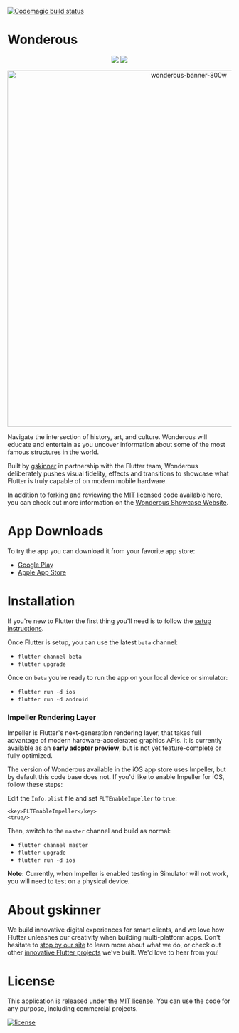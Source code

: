 [![Codemagic build status](https://api.codemagic.io/apps/62c5bf4e59f5e09fd24b0994/62c5bf4e59f5e09fd24b0993/status_badge.svg)](https://codemagic.io/apps/62c5bf4e59f5e09fd24b0994/62c5bf4e59f5e09fd24b0993/latest_build)
# Wonderous
<p align="center">
<img src="https://user-images.githubusercontent.com/736973/187334196-b79e48b2-dbb8-4ea7-8aac-04dbc7e5159f.png#gh-dark-mode-only">
<img src="https://user-images.githubusercontent.com/736973/187334195-9821c031-a566-4f8e-b4e3-3158f733c6e5.png#gh-light-mode-only">
</p>
<p align="center">
 <img width="800" alt="wonderous-banner-800w" src="https://user-images.githubusercontent.com/736973/187334170-d05271e9-d016-4498-8065-662c6f1124fa.png">
</p>

Navigate the intersection of history, art, and culture. Wonderous will educate and entertain as you uncover information about some of the most famous structures in the world. 

Built by [gskinner](https://gskinner.com/) in partnership with the Flutter team, Wonderous deliberately pushes visual fidelity, effects and transitions to showcase what Flutter is truly capable of on modern mobile hardware.

In addition to forking and reviewing the [MIT licensed](LICENSE) code available here, you can check out more information on the [Wonderous Showcase Website](https://wonderous.app).

# App Downloads

To try the app you can download it from your favorite app store:
* [Google Play](https://play.google.com/store/apps/details?id=com.gskinner.flutter.wonders)
* [Apple App Store](https://apps.apple.com/us/app/wonderous/id1612491897)

# Installation

If you're new to Flutter the first thing you'll need is to follow the [setup instructions](https://flutter.dev/docs/get-started/install).

Once Flutter is setup, you can use the latest `beta` channel:
 * `flutter channel beta`
 * `flutter upgrade`

 Once on `beta` you're ready to run the app on your local device or simulator:
 * `flutter run -d ios`
 * `flutter run -d android`

### Impeller Rendering Layer

Impeller is Flutter's next-generation rendering layer, that takes full advantage of modern hardware-accelerated graphics APIs. It is currently available as an **early adopter preview**, but is not yet feature-complete or fully optimized.

The version of Wonderous available in the iOS app store uses Impeller, but by default this code base does not. If you'd like to enable Impeller for iOS, follow these steps:

Edit the `Info.plist` file and set `FLTEnableImpeller` to `true`:
```
<key>FLTEnableImpeller</key>
<true/>
```

Then, switch to the `master` channel and build as normal:
 * `flutter channel master`
 * `flutter upgrade`
 * `flutter run -d ios`

**Note:** Currently, when Impeller is enabled testing in Simulator will not work, you will need to test on a physical device.

# About gskinner
We build innovative digital experiences for smart clients, and we love how Flutter unleashes our creativity when building multi-platform apps. Don't hesitate to [stop by our site](https://gskinner.com/) to learn more about what we do, or check out other [innovative Flutter projects](https://flutter.gskinner.com) we've built. We'd love to hear from you!

# License

This application is released under the [MIT license](LICENSE). You can use the code for any purpose, including commercial projects.

[![license](https://img.shields.io/badge/License-MIT-yellow.svg)](https://opensource.org/licenses/MIT)

